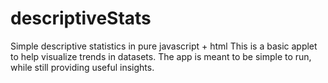 # descriptiveStats
Simple descriptive statistics in pure javascript + html
This is a basic applet to help visualize trends in datasets. The app is meant to be simple to run, while still providing useful insights.
